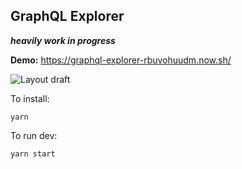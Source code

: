 ## GraphQL Explorer

**_heavily work in progress_**

**Demo:** https://graphql-explorer-rbuvohuudm.now.sh/

![Layout draft](layout-preview.jpg)

To install:

```
yarn
```

To run dev:

```
yarn start
```
